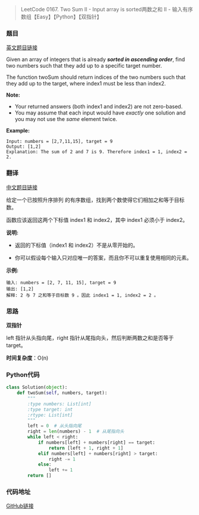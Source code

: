 > LeetCode 0167. Two Sum II - Input array is sorted两数之和 II - 输入有序数组【Easy】【Python】【双指针】

### 题目

[英文题目链接](https://leetcode.com/problems/two-sum-ii-input-array-is-sorted/)

Given an array of integers that is already ***sorted in ascending order***, find two numbers such that they add up to a specific target number.

The function twoSum should return indices of the two numbers such that they add up to the target, where index1 must be less than index2.

**Note:**

- Your returned answers (both index1 and index2) are not zero-based.
- You may assume that each input would have *exactly* one solution and you may not use the *same* element twice.

**Example:**

```
Input: numbers = [2,7,11,15], target = 9
Output: [1,2]
Explanation: The sum of 2 and 7 is 9. Therefore index1 = 1, index2 = 2.
```

### 翻译

[中文题目链接](https://leetcode-cn.com/problems/two-sum-ii-input-array-is-sorted/)

给定一个已按照升序排列 的有序数组，找到两个数使得它们相加之和等于目标数。

函数应该返回这两个下标值 index1 和 index2，其中 index1 必须小于 index2。

**说明:**

- 返回的下标值（index1 和 index2）不是从零开始的。

- 你可以假设每个输入只对应唯一的答案，而且你不可以重复使用相同的元素。

**示例:**

```
输入: numbers = [2, 7, 11, 15], target = 9
输出: [1,2]
解释: 2 与 7 之和等于目标数 9 。因此 index1 = 1, index2 = 2 。
```

### 思路

**双指针**

left 指针从头指向尾，right 指针从尾指向头，然后判断两数之和是否等于 target。

**时间复杂度**：O(n)

### Python代码

```python
class Solution(object):
    def twoSum(self, numbers, target):
        """
        :type numbers: List[int]
        :type target: int
        :rtype: List[int]
        """
        left = 0  # 从头指向尾
        right = len(numbers) - 1  # 从尾指向头
        while left < right:
            if numbers[left] + numbers[right] == target:
                return [left + 1, right + 1]
            elif numbers[left] + numbers[right] > target:
                right -= 1 
            else:
                left += 1 
        return []
```

### 代码地址

[GitHub链接](https://github.com/Wonz5130/LeetCode-Solutions/blob/master/solutions/0167-Two-Sum-II-Input-array-is-sorted/0167.py)